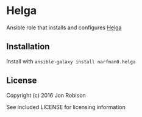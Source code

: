 Helga
=====

Ansible role that installs and configures [Helga](https://github.com/shaunduncan/helga/)

Installation
------------

Install with ``ansible-galaxy install narfman0.helga``

License
-------

Copyright (c) 2016 Jon Robison

See included LICENSE for licensing information
